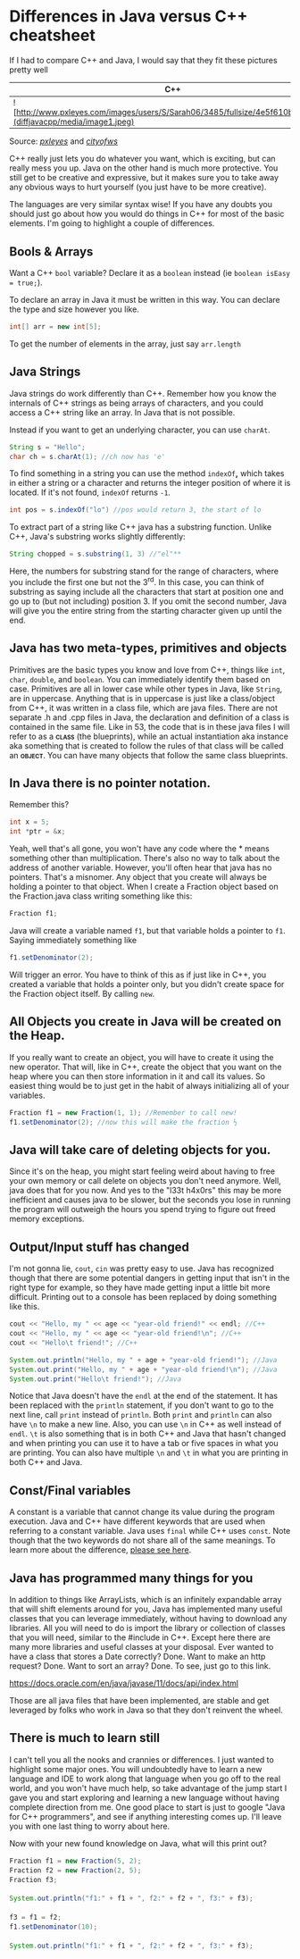 # Differences in Java versus C++ cheatsheet

If I had to compare C++ and Java, I would say that they fit these
pictures pretty well

| C++                                                                                                             | Java                                                                                                  |
| --------------------------------------------------------------------------------------------------------------- | ----------------------------------------------------------------------------------------------------- |
| ![http://www.pxleyes.com/images/users/S/Sarah06/3485/fullsize/4e5f610b59f3a.jpg](diffjavacpp/media/image1.jpeg) | ![http://www.cityofws.org/portals/0/images/police/storytime2\_233.jpg](diffjavacpp/media/image2.jpeg) |
Source: *[pxleyes](http://www.pxleyes.com)* and *[cityofws](http://www.cityofws.org)*

C++ really just lets you do whatever you want, which is exciting, but
can really mess you up. Java on the other hand is much more protective.
You still get to be creative and expressive, but it makes sure you to
take away any obvious ways to hurt yourself (you just have to be more
creative).

The languages are very similar syntax wise\! If you have any doubts you
should just go about how you would do things in C++ for most of the
basic elements. I'm going to highlight a couple of differences.

## Bools & Arrays

Want a C++ ```bool``` variable? Declare it as a ```boolean``` instead (ie
```boolean isEasy = true;```).

To declare an array in Java it must be written in this way. You can
declare the type and size however you like.

```java
int[] arr = new int[5];
```

To get the number of elements in the array, just say ```arr.length```

## Java Strings

Java strings do work differently than C++. Remember how you know the
internals of C++ strings as being arrays of characters, and you could
access a C++ string like an array. In Java that is not possible.

Instead if you want to get an underlying character, you can use
```charAt```.

```java
String s = "Hello";
char ch = s.charAt(1); //ch now has 'e'
```

To find something in a string you can use the method ```indexOf```**,**
which takes in either a string or a character and returns the integer
position of where it is located. If it's not found, ```indexOf``` returns
```-1```.

```java
int pos = s.indexOf("lo") //pos would return 3, the start of lo
```

To extract part of a string like C++ java has a substring function.
Unlike C++, Java's substring works slightly differently:

```java
String chopped = s.substring(1, 3) //"el"**
```

Here, the numbers for substring stand for the range of characters, where
you include the first one but not the 3<sup>rd</sup>. In this case, you
can think of substring as saying include all the characters that start
at position one and go up to (but not including) position 3. If you omit
the second number, Java will give you the entire string from the
starting character given up until the end.

## Java has two meta-types, primitives and objects

Primitives are the basic types you know and love from C++, things like
```int```, ```char```, ```double```, and ```boolean```. You can immediately identify
them based on case. Primitives are all in lower case while other types
in Java, like ```String```, are in uppercase. Anything that is in uppercase
is just like a class/object from C++, it was written in a class file,
which are java files. There are not separate .h and .cpp files in Java,
the declaration and definition of a class is contained in the same file.
Like in 53, the code that is in these java files I will refer to as a
**<span class="smallcaps">class</span>** (the blueprints), while an
actual instantiation aka instance aka something that is created to
follow the rules of that class will be called an
**<span class="smallcaps">object</span>**. You can have many objects
that follow the same class blueprints.

## In Java there is no pointer notation.

Remember this?

```cpp
int x = 5;
int *ptr = &x;
```

Yeah, well that's all gone, you won't have any code where the \* means
something other than multiplication. There's also no way to talk about
the address of another variable. However, you'll often hear that java
has no pointers. That's a misnomer. Any object that you create will
always be holding a pointer to that object. When I create a Fraction
object based on the Fraction.java class writing something like this:

```java
Fraction f1;
```

Java will create a variable named ```f1```, but that variable holds a
pointer to ```f1```. Saying immediately something like

```java
f1.setDenominator(2);
```

Will trigger an error. You have to think of this as if just like in C++,
you created a variable that holds a pointer only, but you didn't create
space for the Fraction object itself. By calling ```new```.

## All Objects you create in Java will be created on the Heap.

If you really want to create an object, you will have to create it using
the new operator. That will, like in C++, create the object that you
want on the heap where you can then store information in it and call its
values. So easiest thing would be to just get in the habit of always
initializing all of your variables.

```java
Fraction f1 = new Fraction(1, 1); //Remember to call new!
f1.setDenominator(2); //now this will make the fraction ½
```

## Java will take care of deleting objects for you.

Since it's on the heap, you might start feeling weird about having to
free your own memory or call delete on objects you don't need anymore.
Well, java does that for you now. And yes to the "l33t h4x0rs" this may
be more inefficient and causes java to be slower, but the seconds you
lose in running the program will outweigh the hours you spend trying to
figure out freed memory exceptions.

## Output/Input stuff has changed

I'm not gonna lie, ```cout```, ```cin``` was pretty easy to use. Java has
recognized though that there are some potential dangers in getting input
that isn't in the right type for example, so they have made getting
input a little bit more difficult. Printing out to a console has been
replaced by doing something like this.

```cpp
cout << "Hello, my " << age << "year-old friend!" << endl; //C++
cout << "Hello, my " << age << "year-old friend!\n"; //C++
cout << "Hello\t friend!"; //C++
```

```java
System.out.println("Hello, my " + age + "year-old friend!"); //Java
System.out.print("Hello, my " + age + "year-old friend!\n"); //Java
System.out.print("Hello\t friend!"); //Java
```

Notice that Java doesn't have the ```endl``` at the end of the statement. It
has been replaced with the ```println``` statement, if you don't want to go
to the next line, call ```print``` instead of ```println```. Both ```print```
and ```println``` can also have ```\n``` to make a new line. Also, you can use ```\n``` in 
C++ as well instead of ```endl```. ```\t``` is also something that is in both C++ and 
Java that hasn't changed and when printing you can use it to have a tab or five spaces in what you
are printing. You can also have multiple ```\n``` and ```\t``` in what you are printing
in both C++ and Java.

## Const/Final variables

A constant is a variable that cannot change its value during the program execution.
Java and C++ have different keywords that are used when referring to a constant 
variable. Java uses ```final``` while C++ uses ```const```. Note though that the
two keywords do not share all of the same meanings.  To learn more about the
difference, [please see here](https://stackoverflow.com/questions/4971286/javas-final-vs-cs-const#:~:text=Java%20final%20is%20equivalent%20to,i.e.&text=Aside%20from%20having%20certain%20and,to%20be%20initialized%20on%20declaration!).  

## Java has programmed many things for you

In addition to things like ArrayLists, which is an infinitely expandable
array that will shift elements around for you, Java has implemented many
useful classes that you can leverage immediately, without having to
download any libraries. All you will need to do is import the library or
collection of classes that you will need, similar to the \#include in
C++. Except here there are many more libraries and useful classes at
your disposal. Ever wanted to have a class that stores a Date correctly?
Done. Want to make an http request? Done. Want to sort an array? Done.
To see, just go to this link.

<https://docs.oracle.com/en/java/javase/11/docs/api/index.html>

Those are all java files that have been implemented, are stable and get
leveraged by folks who work in Java so that they don't reinvent the
wheel.

## There is much to learn still

I can't tell you all the nooks and crannies or differences. I just
wanted to highlight some major ones. You will undoubtedly have to learn
a new language and IDE to work along that language when you go off to
the real world, and you won't have much help, so take advantage of the
jump start I gave you and start exploring and learning a new language
without having complete direction from me. One good place to start is
just to google "Java for C++ programmers", and see if anything
interesting comes up. I'll leave you with one last thing to worry about
here.

Now with your new found knowledge on Java, what will this print out?

```java
Fraction f1 = new Fraction(5, 2);
Fraction f2 = new Fraction(2, 5);
Fraction f3;

System.out.println("f1:" + f1 + ", f2:" + f2 + ", f3:" + f3);

f3 = f1 = f2;
f1.setDenominator(10);

System.out.println("f1:" + f1 + ", f2:" + f2 + ", f3:" + f3);
```
